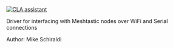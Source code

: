 [![CLA assistant](https://cla-assistant.io/readme/badge/meshtastic/Meshtastic-arduino)](https://cla-assistant.io/meshtastic/Meshtastic-arduino)

Driver for interfacing with Meshtastic nodes over WiFi and Serial connections

Author: Mike Schiraldi

